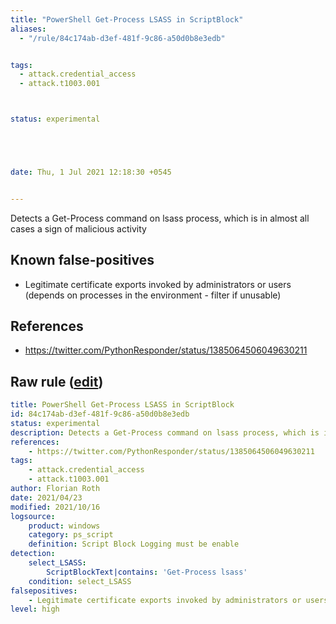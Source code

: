 ```yaml
---
title: "PowerShell Get-Process LSASS in ScriptBlock"
aliases:
  - "/rule/84c174ab-d3ef-481f-9c86-a50d0b8e3edb"


tags:
  - attack.credential_access
  - attack.t1003.001



status: experimental





date: Thu, 1 Jul 2021 12:18:30 +0545


---
```


Detects a Get-Process command on lsass process, which is in almost all cases a sign of malicious activity

<!--more-->


## Known false-positives

* Legitimate certificate exports invoked by administrators or users (depends on processes in the environment - filter if unusable)



## References

* https://twitter.com/PythonResponder/status/1385064506049630211


## Raw rule ([edit](https://github.com/SigmaHQ/sigma/edit/master/rules/windows/powershell/powershell_script/posh_ps_suspicious_getprocess_lsass.yml))
```yaml
title: PowerShell Get-Process LSASS in ScriptBlock
id: 84c174ab-d3ef-481f-9c86-a50d0b8e3edb
status: experimental
description: Detects a Get-Process command on lsass process, which is in almost all cases a sign of malicious activity
references:
    - https://twitter.com/PythonResponder/status/1385064506049630211
tags:
    - attack.credential_access
    - attack.t1003.001
author: Florian Roth
date: 2021/04/23
modified: 2021/10/16
logsource:
    product: windows
    category: ps_script
    definition: Script Block Logging must be enable
detection:
    select_LSASS:
        ScriptBlockText|contains: 'Get-Process lsass'
    condition: select_LSASS
falsepositives:
    - Legitimate certificate exports invoked by administrators or users (depends on processes in the environment - filter if unusable)
level: high

```
